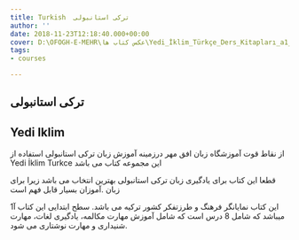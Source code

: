 ```yaml
---
title: Turkish  ترکی استانبولی
author: ''
date: 2018-11-23T12:18:40.000+00:00
cover: D:\OFOGH-E-MEHR\عکس کتاب ها\Yedi_İklim_Türkçe_Ders_Kitapları_a1_a2_b1_b2_c1_c2.jpg
tags:
- courses

---
```

##  ترکی استانبولی 

## Yedi Iklim

از نقاط قوت آموزشگاه زبان افق مهر درزمینه آموزش زبان ترکی استانبولی استفاده از  Yedi İklim Turkce  این مجموعه کتاب می باشد

  قطعا این کتاب برای یادگیری زبان ترکی استانبولی بهترین انتخاب می باشد زیرا برای زبان .آموزان بسیار قابل فهم است

 این کتاب نمایانگر فرهنگ و طرزتفکر  کشور ترکیه می باشد. سطح ابتدایی این کتاب آ1   میباشد که شامل 8 درس است که شامل آموزش مهارت مکالمه،  یادگیری لغات، مهارت   شنیداری و مهارت نوشتاری می شود. 